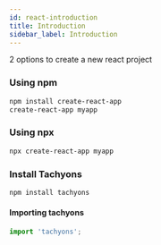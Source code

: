 ```yaml
---
id: react-introduction
title: Introduction
sidebar_label: Introduction
---
```


2 options to create a new react project  

### Using npm
```bash
npm install create-react-app
create-react-app myapp
```

### Using npx
```bash
npx create-react-app myapp
```

### Install Tachyons
```bash
npm install tachyons
```

#### Importing tachyons
```javascript
import 'tachyons';
```
